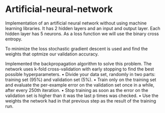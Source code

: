 # Artificial-neural-network
Implementation of an artificial neural network  without using machine learning libraries. 
It has 2 hidden layers and  an input and output layer. Each hidden layer has 5 neurons.  As a loss function we will use the binary cross entropy.

To minimize the loss stochastic gradient descent is used and find the weights that optmize our validation accuracy.

Implemented the backpropagation algorithm to solve this problem. 
The network uses k-fold cross-validation with early stopping to find the best possible hyperparameters. 
• Divide your data set, randomly in two parts:
training set (95%) and validation set (5%).
• Train only on the training set and evaluate the per-example error on the validation set once in a
while, after every 250th iteration.
• Stop training as soon as the error on the validation set is higher than it was the last p times was
checked.
• Use the weights the network had in that previous step as the result of the training run.
